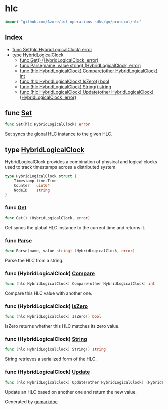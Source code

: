 <!-- Code generated by gomarkdoc. DO NOT EDIT -->

# hlc

```go
import "github.com/Azure/iot-operations-sdks/go/protocol/hlc"
```

## Index

- [func Set\(hlc HybridLogicalClock\) error](<#Set>)
- [type HybridLogicalClock](<#HybridLogicalClock>)
  - [func Get\(\) \(HybridLogicalClock, error\)](<#Get>)
  - [func Parse\(name, value string\) \(HybridLogicalClock, error\)](<#Parse>)
  - [func \(hlc HybridLogicalClock\) Compare\(other HybridLogicalClock\) int](<#HybridLogicalClock.Compare>)
  - [func \(hlc HybridLogicalClock\) IsZero\(\) bool](<#HybridLogicalClock.IsZero>)
  - [func \(hlc HybridLogicalClock\) String\(\) string](<#HybridLogicalClock.String>)
  - [func \(hlc HybridLogicalClock\) Update\(other HybridLogicalClock\) \(HybridLogicalClock, error\)](<#HybridLogicalClock.Update>)


<a name="Set"></a>
## func [Set](<https://github.com/Azure/iot-operations-sdks/blob/main/go/protocol/hlc/hlc.go#L51>)

```go
func Set(hlc HybridLogicalClock) error
```

Set syncs the global HLC instance to the given HLC.

<a name="HybridLogicalClock"></a>
## type [HybridLogicalClock](<https://github.com/Azure/iot-operations-sdks/blob/main/go/protocol/hlc/hlc.go#L20-L24>)

HybridLogicalClock provides a combination of physical and logical clocks used to track timestamps across a distributed system.

```go
type HybridLogicalClock struct {
    Timestamp time.Time
    Counter   uint64
    NodeID    string
}
```

<a name="Get"></a>
### func [Get](<https://github.com/Azure/iot-operations-sdks/blob/main/go/protocol/hlc/hlc.go#L37>)

```go
func Get() (HybridLogicalClock, error)
```

Get syncs the global HLC instance to the current time and returns it.

<a name="Parse"></a>
### func [Parse](<https://github.com/Azure/iot-operations-sdks/blob/main/go/protocol/hlc/hlc.go#L165>)

```go
func Parse(name, value string) (HybridLogicalClock, error)
```

Parse the HLC from a string.

<a name="HybridLogicalClock.Compare"></a>
### func \(HybridLogicalClock\) [Compare](<https://github.com/Azure/iot-operations-sdks/blob/main/go/protocol/hlc/hlc.go#L107>)

```go
func (hlc HybridLogicalClock) Compare(other HybridLogicalClock) int
```

Compare this HLC value with another one.

<a name="HybridLogicalClock.IsZero"></a>
### func \(HybridLogicalClock\) [IsZero](<https://github.com/Azure/iot-operations-sdks/blob/main/go/protocol/hlc/hlc.go#L122>)

```go
func (hlc HybridLogicalClock) IsZero() bool
```

IsZero returns whether this HLC matches its zero value.

<a name="HybridLogicalClock.String"></a>
### func \(HybridLogicalClock\) [String](<https://github.com/Azure/iot-operations-sdks/blob/main/go/protocol/hlc/hlc.go#L129>)

```go
func (hlc HybridLogicalClock) String() string
```

String retrieves a serialized form of the HLC.

<a name="HybridLogicalClock.Update"></a>
### func \(HybridLogicalClock\) [Update](<https://github.com/Azure/iot-operations-sdks/blob/main/go/protocol/hlc/hlc.go#L61-L63>)

```go
func (hlc HybridLogicalClock) Update(other HybridLogicalClock) (HybridLogicalClock, error)
```

Update an HLC based on another one and return the new value.

Generated by [gomarkdoc](<https://github.com/princjef/gomarkdoc>)
